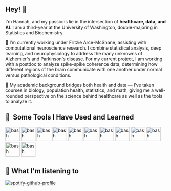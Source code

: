 ## Hey! 👋 

I'm Hannah, and my passions lie in the intersection of **healthcare, data, and AI**. I am a third-year at the University of Washington, double-majoring in Statistics and Biochemistry. 

🔭 I’m currently working under Fritzie Arce-McShane, assisting with computational neuroscience research. I combine statistical analysis, deep learning, and neurophysiology to address the many unknowns of Alzhemier's and Parkinson's disease. For my current project, I am working with a postdoc to analyze spike-spike coherence data, determining how different regions of the brain communicate with one another under normal versus pathological conditions. 

🌱 My academic background bridges both health and data — I’ve taken courses in biology, population health, statistics, and math, giving me a well-rounded perspective on the science behind healthcare as well as the tools to analyze it.

<h2> 🚀 &nbsp;Some Tools I Have Used and Learned</h2>
<p align="left">
<img src="https://cdn.jsdelivr.net/gh/devicons/devicon@latest/icons/anaconda/anaconda-original.svg" alt="bash" width="45" height="45" />
<img src="https://cdn.jsdelivr.net/gh/devicons/devicon@latest/icons/docker/docker-original.svg" alt="bash" width="45" height="45" />
<img src="https://cdn.jsdelivr.net/gh/devicons/devicon@latest/icons/figma/figma-original.svg" alt="bash" width="45" height="45" />
<img src="https://cdn.jsdelivr.net/gh/devicons/devicon@latest/icons/jupyter/jupyter-original.svg" alt="bash" width="45" height="45"  />
<img src="https://cdn.jsdelivr.net/gh/devicons/devicon@latest/icons/r/r-original.svg" alt="bash" width="45" height="45" />
<img src="https://cdn.jsdelivr.net/gh/devicons/devicon@latest/icons/pandas/pandas-original-wordmark.svg" alt="bash" width="45" height="45" />
<img src="https://cdn.jsdelivr.net/gh/devicons/devicon@latest/icons/numpy/numpy-original-wordmark.svg" alt="bash" width="45" height="45"  />
<img src="https://cdn.jsdelivr.net/gh/devicons/devicon@latest/icons/matlab/matlab-original.svg" alt="bash" width="45" height="45" />
<img src="https://cdn.jsdelivr.net/gh/devicons/devicon@latest/icons/matplotlib/matplotlib-original-wordmark.svg" alt="bash" width="45" height="45" />
<img src="https://cdn.jsdelivr.net/gh/devicons/devicon@latest/icons/azuresqldatabase/azuresqldatabase-original.svg" alt="bash" width="45" height="45" />
<img src="https://cdn.jsdelivr.net/gh/devicons/devicon@latest/icons/scikitlearn/scikitlearn-original.svg" alt="bash" width="45" height="45"  />
<img src="https://cdn.jsdelivr.net/gh/devicons/devicon@latest/icons/tensorflow/tensorflow-original.svg" alt="bash" width="45" height="45"  />
                                                       
</p>
<h2> 🎵 What I'm listening to </h2>

[![spotify-github-profile](https://spotify-github-profile.kittinanx.com/api/view?uid=hryu673&cover_image=true&theme=default&show_offline=false&background_color=121212&interchange=false)](https://spotify-github-profile.kittinanx.com/api/view?uid=hryu673&redirect=true)
